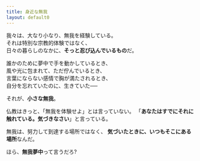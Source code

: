 ```yaml
---
title: 身近な無我
layout: default0
---
```

我々は、大なり小なり、無我を経験している。  
それは特別な宗教的体験ではなく、  
日々の暮らしのなかに、**そっと忍び込んでいるもの**だ。  

誰かのために夢中で手を動かしているとき、  
風や光に包まれて、ただ佇んでいるとき、  
言葉にならない感情で胸が満たされるとき、  
自分を忘れていたのに、生きていた──

それが、**小さな無我**。

仏教はきっと、「無我を体験せよ」とは言っていない。
「**あなたはすでにそれに触れている。気づきなさい**」と言っている。

無我は、努力して到達する場所ではなく、
**気づいたときに、いつもそこにある場所**なんだ。

ほら、**無我夢中**って言うだろ?